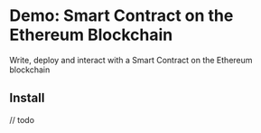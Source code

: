 # Demo: Smart Contract on the Ethereum Blockchain

Write, deploy and interact with a Smart Contract on the Ethereum blockchain


## Install

// todo
